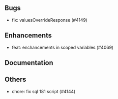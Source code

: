 ## Bugs
- fix: valuesOverrideResponse (#4149)
## Enhancements
- feat: enchancements in scoped variables (#4069)
## Documentation
## Others
- chore: fix sql 181 script  (#4144)
